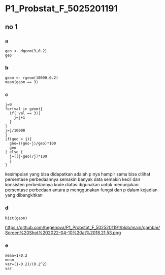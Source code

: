 # P1_Probstat_F_5025201191
## no 1
### a
```
geo <- dgeom(3,0.2)
geo
```
### b
```
geom <- rgeom(10000,0.2)
mean(geom == 3)
```
### c
```
j=0
for(val in geom){
  if( val == 3){
    j=j+1
  }
}
j=j/10000
j
if(geo > j){
  geo=((geo-j)/geo)*100
  geo
} else {
  j=((j-geo)/j)*100
  j
}
```
kesimpulan yang bisa didapatkan adalah p nya hampir sama
bisa dilihat persentase perbedaannya semakin banyak data semakin kecil dan konsisten perbedannya
kode diatas digunakan untuk menunjukan persentase perbedaan antara p menggunakan fungsi dan p dalam kejadian yang dibangkitkan
### d
```
hist(geom)
```
https://github.com/hegenova/P1_Probstat_F_5025201191/blob/main/gambar/Screen%20Shot%202022-04-10%20at%2018.21.53.png

### e
```
mean=1/0.2
mean
var=(1-0.2)/(0.2^2)
var
```

